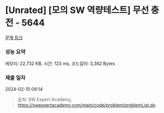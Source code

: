 # [Unrated] [모의 SW 역량테스트] 무선 충전 - 5644 

[문제 링크](https://swexpertacademy.com/main/code/problem/problemDetail.do?contestProbId=AWXRDL1aeugDFAUo) 

### 성능 요약

메모리: 22,732 KB, 시간: 123 ms, 코드길이: 3,362 Bytes

### 제출 일자

2024-02-15 09:14



> 출처: SW Expert Academy, https://swexpertacademy.com/main/code/problem/problemList.do
